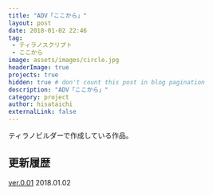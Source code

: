 ```yaml
---
title: "ADV「ここから」"
layout: post
date: 2018-01-02 22:46
tag:
 - ティラノスクリプト
 - ここから
image: assets/images/circle.jpg
headerImage: true
projects: true
hidden: true # don't count this post in blog pagination
description: "ADV「ここから」"
category: project
author: hisataichi
externalLink: false
---
```


ティラノビルダーで作成している作品。

<div class="breaker"></div>

## 更新履歴

[ver.0.01][1] 2018.01.02

[1]:	https://dbf4ft8j8n8kk.cloudfront.net.